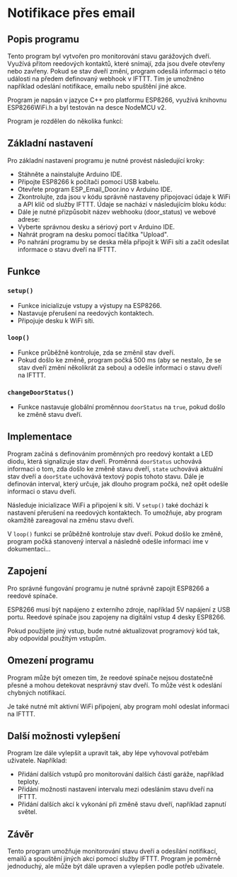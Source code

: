 # Notifikace přes email

## Popis programu

Tento program byl vytvořen pro monitorování stavu garážových dveří. Využívá přitom reedových kontaktů, které snímají, zda jsou dveře otevřeny nebo zavřeny. Pokud se stav dveří změní, program odesílá informaci o této události na předem definovaný webhook v IFTTT. Tím je umožněno například odeslání notifikace, emailu nebo spuštění jiné akce.

Program je napsán v jazyce C++ pro platformu ESP8266, využívá knihovnu ESP8266WiFi.h a byl testován na desce NodeMCU v2.

Program je rozdělen do několika funkcí:

## Základní nastavení

Pro základní nastavení programu je nutné provést následující kroky:

- Stáhněte a nainstalujte Arduino IDE.
- Připojte ESP8266 k počítači pomocí USB kabelu.
- Otevřete program ESP_Email_Door.ino v Arduino IDE.
- Zkontrolujte, zda jsou v kódu správně nastaveny připojovací údaje k WiFi a API klíč od služby IFTTT. Údaje se nachází v následujícím bloku kódu:
- Dále je nutné přizpůsobit název webhooku (door_status) ve webové adrese:
- Vyberte správnou desku a sériový port v Arduino IDE.
- Nahrát program na desku pomocí tlačítka "Upload".
- Po nahrání programu by se deska měla připojit k WiFi síti a začít odesílat informace o stavu dveří na IFTTT.

## Funkce
### `setup()`

- Funkce inicializuje vstupy a výstupy na ESP8266.
- Nastavuje přerušení na reedových kontaktech.
- Připojuje desku k WiFi síti.

### `loop()`

- Funkce průběžně kontroluje, zda se změnil stav dveří.
- Pokud došlo ke změně, program počká 500 ms (aby se nestalo, že se stav dveří změní několikrát za sebou) a odešle informaci o stavu dveří na IFTTT.

### `changeDoorStatus()`

- Funkce nastavuje globální proměnnou `doorStatus` na `true`, pokud došlo ke změně stavu dveří.

## Implementace

Program začíná s definováním proměnných pro reedový kontakt a LED diodu, která signalizuje stav dveří. Proměnná `doorStatus` uchovává informaci o tom, zda došlo ke změně stavu dveří, `state` uchovává aktuální stav dveří a `doorState` uchovává textový popis tohoto stavu. Dále je definován interval, který určuje, jak dlouho program počká, než opět odešle informaci o stavu dveří.

Následuje inicializace WiFi a připojení k síti. V `setup()` také dochází k nastavení přerušení na reedových kontaktech. To umožňuje, aby program okamžitě zareagoval na změnu stavu dveří.

V `loop()` funkci se průběžně kontroluje stav dveří. Pokud došlo ke změně, program počká stanovený interval a následně odešle informaci íme v dokumentaci...

## Zapojení

Pro správné fungování programu je nutné správně zapojit ESP8266 a reedové spínače.

ESP8266 musí být napájeno z externího zdroje, například 5V napájení z USB portu. Reedové spínače jsou zapojeny na digitální vstup 4 desky ESP8266.

Pokud použijete jiný vstup, bude nutné aktualizovat programový kód tak, aby odpovídal použitým vstupům.

## Omezení programu

Program může být omezen tím, že reedové spínače nejsou dostatečně přesné a mohou detekovat nesprávný stav dveří. To může vést k odeslání chybných notifikací.

Je také nutné mít aktivní WiFi připojení, aby program mohl odeslat informaci na IFTTT.

## Další možnosti vylepšení

Program lze dále vylepšit a upravit tak, aby lépe vyhovoval potřebám uživatele. Například:

- Přidání dalších vstupů pro monitorování dalších částí garáže, například teploty.
- Přidání možnosti nastavení intervalu mezi odesláním stavu dveří na IFTTT.
- Přidání dalších akcí k vykonání při změně stavu dveří, například zapnutí světel.

## Závěr

Tento program umožňuje monitorování stavu dveří a odesílání notifikací, emailů a spouštění jiných akcí pomocí služby IFTTT. Program je poměrně jednoduchý, ale může být dále upraven a vylepšen podle potřeb uživatele.
